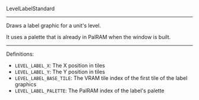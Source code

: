 
LevelLabelStandard

---

Draws a label graphic for a unit's level.

It uses a palette that is already in PalRAM when the window is built.

---

Definitions:

  * `LEVEL_LABEL_X`: The X position in tiles
  * `LEVEL_LABEL_Y`: The Y position in tiles
  * `LEVEL_LABEL_BASE_TILE`: The VRAM tile index of the first tile of the label graphics
  * `LEVEL_LABEL_PALETTE`: The PalRAM index of the label's palette
